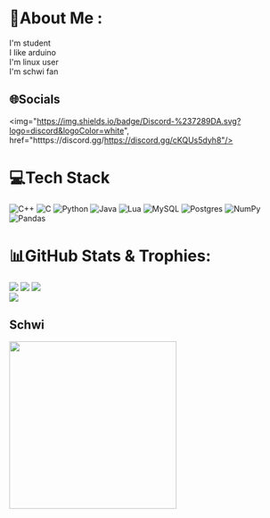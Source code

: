 # 💫About Me :  
I'm student  
I like arduino  
I'm linux user  
I'm schwi fan  

## 🌐Socials

<img="https://img.shields.io/badge/Discord-%237289DA.svg?logo=discord&logoColor=white", href="htttps://discord.gg/https://discord.gg/cKQUs5dyh8"/>

# 💻Tech Stack
![C++](https://img.shields.io/badge/c++-%2300599C.svg?style=flat&logo=c%2B%2B&logoColor=white) ![C](https://img.shields.io/badge/c-%2300599C.svg?style=flat&logo=c&logoColor=white) ![Python](https://img.shields.io/badge/python-3670A0?style=flat&logo=python&logoColor=ffdd54) ![Java](https://img.shields.io/badge/java-%23ED8B00.svg?style=flat&logo=java&logoColor=white) ![Lua](https://img.shields.io/badge/lua-%232C2D72.svg?style=flat&logo=lua&logoColor=white) ![MySQL](https://img.shields.io/badge/mysql-%2300f.svg?style=flat&logo=mysql&logoColor=white) ![Postgres](https://img.shields.io/badge/postgres-%23316192.svg?style=flat&logo=postgresql&logoColor=white) ![NumPy](https://img.shields.io/badge/numpy-%23013243.svg?style=flat&logo=numpy&logoColor=white) ![Pandas](https://img.shields.io/badge/pandas-%23150458.svg?style=flat&logo=pandas&logoColor=white)
# 📊GitHub Stats & Trophies:
![](https://github-readme-stats.vercel.app/api?username=Avairon&theme=highcontrast&hide_border=true&include_all_commits=true&count_private=false&background=000000&ring=7000a6&fire=7000a6&currStreakLabel=8000c1)
![](https://github-readme-streak-stats.herokuapp.com/?user=Avairon&theme=highcontrast&hide_border=true&background=000000&ring=7000a6&fire=7000a6&currStreakLabel=8000c1)
![](https://github-readme-stats.vercel.app/api/top-langs/?username=Avairon&theme=highcontrast&hide_border=true&include_all_commits=true&count_private=false&layout=compact&background=000000&ring=7000a6&fire=7000a6&currStreakLabel=8000c1)</br>
![](https://github-trophies.vercel.app/?username=Avairon&theme=tokyonight&no-frame=false&no-bg=false&margin-w=4)
## Schwi

<img src="/schwi.gif" width="300"/>
